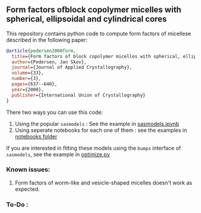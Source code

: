 ## Form factors ofblock copolymer micelles with spherical, ellipsoidal and cylindrical cores

This repository contains python code to compute form factors of micellese described in the following paper:

```bib
@article{pedersen2000form,
  title={Form factors of block copolymer micelles with spherical, ellipsoidal and cylindrical cores},
  author={Pedersen, Jan Skov},
  journal={Journal of Applied Crystallography},
  volume={33},
  number={3},
  pages={637--640},
  year={2000},
  publisher={International Union of Crystallography}
}
```

There two ways you can use this code:
1. Using the popular `sasmodels` : See the example in [sasmodels.ipynb](/sasmodels.ipynb)
2. Using seperate notebooks for each one of them : see the examples in [notebooks folder](/notebooks)

If you are interested in fitting these models using the `bumps` interface of `sasmodels`, see the example in [optimize.py](/optimize.py)

### Known issues:
1. Form factors of worm-like and vesicle-shaped micelles doesn't work as expected.

### To-Do : 